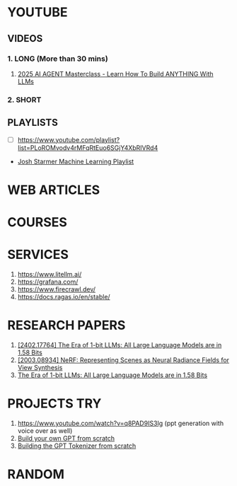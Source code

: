 # YOUTUBE

## VIDEOS

### 1. LONG (More than 30 mins)
1.  [ 2025 AI AGENT Masterclass - Learn How To Build ANYTHING With LLMs]( https://www.youtube.com/watch?v=HkFDWwmtZ-M)

### 2. SHORT

## PLAYLISTS

- [ ] https://www.youtube.com/playlist?list=PLoROMvodv4rMFqRtEuo6SGjY4XbRIVRd4
- [Josh Starmer Machine Learning Playlist](https://youtube.com/playlist?list=PLblh5JKOoLUICTaGLRoHQDuF_7q2GfuJF)

# WEB ARTICLES 
# COURSES
# SERVICES 
1. https://www.litellm.ai/ 
2. https://grafana.com/
3. https://www.firecrawl.dev/
4. https://docs.ragas.io/en/stable/
# RESEARCH PAPERS
1. [[2402.17764] The Era of 1-bit LLMs: All Large Language Models are in 1.58 Bits](https://arxiv.org/abs/2402.17764)
2. [[2003.08934] NeRF: Representing Scenes as Neural Radiance Fields for View Synthesis](https://arxiv.org/abs/2003.08934)
3. [The Era of 1-bit LLMs: All Large Language Models are in 1.58 Bits](https://arxiv.org/abs/2402.17764)

# PROJECTS TRY 
1. https://www.youtube.com/watch?v=q8PAD9IS3Ig (ppt generation with voice over as well)
2. [Build your own GPT from scratch](https://youtu.be/kCc8FmEb1nY)
3. [Building the GPT Tokenizer from scratch](https://youtu.be/zduSFxRajkE)
# RANDOM

